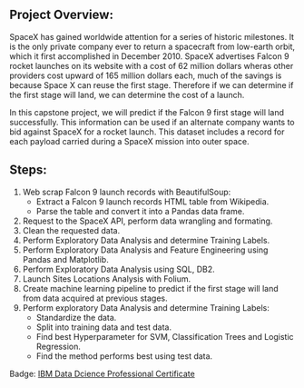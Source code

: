 ## Project Overview:

SpaceX has gained worldwide attention for a series of historic milestones. It is the only private company ever to return a spacecraft from low-earth orbit, which it first accomplished in December 2010. SpaceX advertises Falcon 9 rocket launches on its website with a cost of 62 million dollars wheras other providers cost upward of 165 million dollars each, much of the savings is because Space X can reuse the first stage. Therefore if we can determine if the first stage will land, we can determine the cost of a launch.

In this capstone project, we will predict if the Falcon 9 first stage will land successfully. This information can be used if an alternate company wants to bid against SpaceX for a rocket launch. This dataset includes a record for each payload carried during a SpaceX mission into outer space.

## Steps:

1. Web scrap Falcon 9 launch records with BeautifulSoup:
    - Extract a Falcon 9 launch records HTML table from Wikipedia.
    - Parse the table and convert it into a Pandas data frame.
2. Request to the SpaceX API, perform data wrangling and formating.
3. Clean the requested data.
4. Perform Exploratory Data Analysis and determine Training Labels.
5. Perform Exploratory Data Analysis and Feature Engineering using Pandas and Matplotlib.
6. Perform Exploratory Data Analysis using SQL, DB2.
7. Launch Sites Locations Analysis with Folium.
8. Create machine learning pipeline to predict if the first stage will land from data acquired at previous stages.
9. Perform exploratory Data Analysis and determine Training Labels:
    - Standardize the data.
    - Split into training data and test data.
    - Find best Hyperparameter for SVM, Classification Trees and Logistic Regression.
    - Find the method performs best using test data.

Badge: [IBM Data Dcience Professional Certificate](https://www.credly.com/badges/ec3aa0b1-634f-466e-a57c-188e25eac345)

